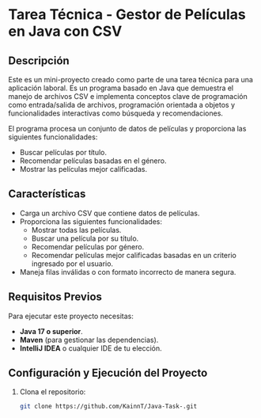 # Tarea Técnica - Gestor de Películas en Java con CSV

## Descripción

Este es un mini-proyecto creado como parte de una tarea técnica para una aplicación laboral. Es un programa basado en Java que demuestra el manejo de archivos CSV e 
implementa conceptos clave de programación como entrada/salida de archivos, programación orientada a objetos y funcionalidades interactivas como búsqueda y recomendaciones.

El programa procesa un conjunto de datos de películas y proporciona las siguientes funcionalidades:
- Buscar películas por título.
- Recomendar películas basadas en el género.
- Mostrar las películas mejor calificadas.

## Características

- Carga un archivo CSV que contiene datos de películas.
- Proporciona las siguientes funcionalidades:
  - Mostrar todas las películas.
  - Buscar una película por su título.
  - Recomendar películas por género.
  - Recomendar películas mejor calificadas basadas en un criterio ingresado por el usuario.
- Maneja filas inválidas o con formato incorrecto de manera segura.

## Requisitos Previos

Para ejecutar este proyecto necesitas:

- **Java 17 o superior**.
- **Maven** (para gestionar las dependencias).
- **IntelliJ IDEA** o cualquier IDE de tu elección.

## Configuración y Ejecución del Proyecto

1. Clona el repositorio:
   ```bash
   git clone https://github.com/KainnT/Java-Task-.git
